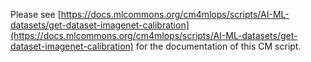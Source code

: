 Please see [https://docs.mlcommons.org/cm4mlops/scripts/AI-ML-datasets/get-dataset-imagenet-calibration](https://docs.mlcommons.org/cm4mlops/scripts/AI-ML-datasets/get-dataset-imagenet-calibration) for the documentation of this CM script.
